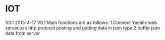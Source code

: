 # IOT
V0.1 2015-4-17
V0.1 Main functions are as follows:
1.Connect Yeelink web server,use http protocol posting and getting data in json type
2.buffer json data from server
